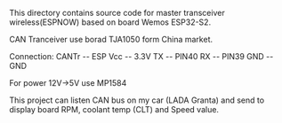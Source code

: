 This directory contains source code for master transceiver wireless(ESPNOW) based on board Wemos ESP32-S2.

CAN Tranceiver use borad TJA1050 form China market.

Connection:
CANTr --  ESP
Vcc   --  3.3V
TX    --  PIN40
RX    --  PIN39
GND   --  GND

For power 12V->5V use MP1584

This project can listen CAN bus on my car (LADA Granta) and send to display board RPM, coolant temp (CLT) and Speed value.

